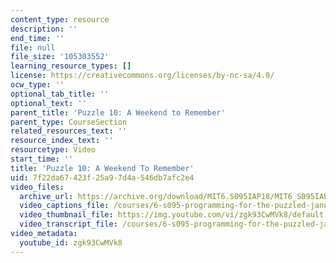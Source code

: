 ```yaml
---
content_type: resource
description: ''
end_time: ''
file: null
file_size: '105303552'
learning_resource_types: []
license: https://creativecommons.org/licenses/by-nc-sa/4.0/
ocw_type: ''
optional_tab_title: ''
optional_text: ''
parent_title: 'Puzzle 10: A Weekend to Remember'
parent_type: CourseSection
related_resources_text: ''
resource_index_text: ''
resourcetype: Video
start_time: ''
title: 'Puzzle 10: A Weekend To Remember'
uid: 7f22da67-423f-25a9-7d4a-546db7afc2e4
video_files:
  archive_url: https://archive.org/download/MIT6.S095IAP18/MIT6_S095IAP18_Puzzle_10_300k.mp4
  video_captions_file: /courses/6-s095-programming-for-the-puzzled-january-iap-2018/3ef7addb01115c829b24964bf96883b3_zgk93CwMVk8.vtt
  video_thumbnail_file: https://img.youtube.com/vi/zgk93CwMVk8/default.jpg
  video_transcript_file: /courses/6-s095-programming-for-the-puzzled-january-iap-2018/9a8203fba60408ef5667d80442c47f43_zgk93CwMVk8.pdf
video_metadata:
  youtube_id: zgk93CwMVk8
---
```

